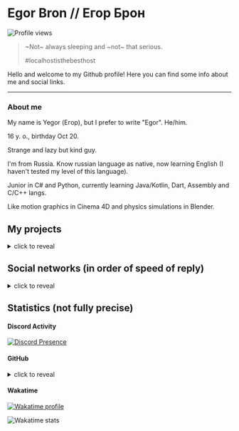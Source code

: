 # Egor Bron // Егор Брон
<!--<img src="https://avatars.githubusercontent.com/u/71507444?s=64" style="border-radius: 4px;" alt="Avatar">-->

<!--[![ko-fi](https://ko-fi.com/img/githubbutton_sm.svg)](https://ko-fi.com/egorbron)-->
![Profile views](https://komarev.com/ghpvc/?username=EgorBron&color=4c10cc&style=flat-square)
> ~Not~ always sleeping and ~not~ that serious.
> 
> #localhostisthebesthost

Hello and welcome to my Github profile! Here you can find some info about me and social links.

<hr>

### About me
My name is Yegor (Егор), but I prefer to write "Egor". He/him.

16 y. o., birthday Oct 20.

Strange and lazy but kind guy. 

I'm from Russia. Know russian language as native, now learning English (I haven't tested my level of this language)<!--, want to learn Interslavic, Chinese and Japanese-->.

Junior in C# and Python, currently learning Java/Kotlin, Dart, Assembly and C/C++ langs.

Like motion graphics in Cinema 4D and physics simulations in Blender.
<!--
<details><summary>Toolset</summary>
 
 * 2D Design
   * Adobe Photoshop (CC 2015 and CC 2022)
   * Figma
 * 3D design
   * Cinema 4D r20-r21
   * Blender (2.8, 3.3)
 * Video-related
   * OBS Studio (28+)
   * Adobe Premiere Pro (CC 2022)
   * Adobe After Effects (CC 2022)
 * Music/audio
   * Adobe Audition (CC 2014, CC 2022)
   * MuseScore 3
   * Embers (latest)
 * Networking
   * PuTTY (latest)
   * Hamachi (2.2)
   * BurpSuite Community (2022.8.5)
   * Postman (10.0.31)
   * Fiddler Classic (5.0)
 * Personalization
   * Rainmeter (latest)
   * KeyGo (latest)
   * Notifications Visualizer (latest)
   * PowerToys (latest)
 * Programming
   * Languages
     * Python (3.9.6, 2.7, mainly 3.9.6)
     * .NET (4.8 Framework, 5.0-7.0 Core, mainly 7.0)
      * C# (7-11, mainly 7 and 10-11)
     * JVM
      * Java (8, 16, 17, mainly 8)
      * Kotlin (1.7)
      * Scala (3.1)
     * C++ (10, 21, mainly 21)
     * Lua (5.1)
     * Web-related (HTML, CSS, JS)
   * Databases
     * MongoDB (5.0 Enteripse)
     * SQLite
   * Editors & IDEs
     * Visual Studio 2022 (17)
     * Visual Studio Code (latest)
     * Android Studio (2021.3)
     * IntelliJ IDEA (2022.2)
     * Notepad++  (latest)
   * Game engines
     * Godot (4.0)
     * Unity (2017, 2021, mostly 2017)
   * Reverse engineering tools
     * dnSpyEx (latest)
     * ImHex (latest)
     * Cheat Engine (latest)
     * Resource Hacker (latest)
     * cpp2il
   * Mod APIs
     * Fabric (Minecraft) (latest)
     * BSPIA (Beat Saber and other Unity Mono-backend games) (latest)
     * Melon Loader (Unity) (latest)
</details>
<hr>
-->

## My projects
<details><summary>click to reveal</summary>

> Here are all the projects that I work on or have worked on recently.
> If ✔ is after project name - this project is finished.

* Personal projects
  * 📄 [Some GitHub Gists](https://gist.github.com/EgorBron)
  * 📦 [AutoJacksParty (private)](https://github.com/EgorBron/JacksPartyV2) - automated YouTube livestream for Jackbox Party Packs
  * 🔌 [SocketSaber](https://github.com/EgorBron/SocketSaber) - mod and library that allows you to open localhost TCP socket with lots of your current BS activity
  * 😺 [anekos](https://github.com/EgorBron/anekos)✔ - simple and shitty async Nekos.life API interactor 
  * 🚇 [How Long On Subway](https://github.com/EgorBron/HowLongOnSubway) - subway travel time calculator
  * 🖼 [BSDRP](https://github.com/EgorBron/BSDRP) - DRP (Discord Rich Presence) implementation for Beat Saber
  * 🎋 [GrasscutterCommandGenerator](https://github.com/EgorBron/GrasscutterCommandGenerator) - fork of [GrasscutterCommandGenerator](https://github.com/jie65535/GrasscutterCommandGenerator) with few new features and translations fixes
  * 🙀 [WHAT THE CAT?!](https://github.com/EgorBron/WHAT-THE-CAT)✔ - joke "virus" that spams with cat images (and not only cats)
  * 🎣 [Trapp](https://github.com/EgorBron/Trapp) - Android app what can help interact with "APIs that returns random images"
  * 💽 [EasyDriveIcon](https://github.com/EgorBron/EasyDriveIcon)✔ - util for change drive icon in Windows explorer
  * 📸 [ae2gd](https://github.com/EgorBron/ae2gd) - plugin for After Effects that imports composition to Geometry Dash level
  * 〽 [BlenderMoGraph](https://github.com/EgorBron/BlenderMoGraph) - addon for Blender that provides tools related to easy work with motion grpahics
  * 🦠 [PIMS](https://github.com/EgorBron/PIMS) - custom server for Plague Inc. (DESrv plugin)
  * 🧵 [fastpath](https://github.com/EgorBron/fastpath) - easy way to add something to PATH env. variable using CLI
  * 🗡 [SKMS](https://github.com/EgorBron/SKMS) - custom server for Soul Knight (DESrv plugin)

* [Blusutils](https://github.com/Blusutils/) projets
  * 🥫 [DESrv](https://github.com/Blusutils/DESrv) - Dedicated Extendible Server for usage in different tasks
  * 🌄 [DESCEndLib](https://github.com/Blusutils/DESCEndLib) - multipurposal .NET library
  * 🔍 [DESrv Plugin Example](https://github.com/Blusutils/desrv-pdk-example) - example plugin for DESrv using PDK
  * ⚙ [Blusutils Python library](https://github.com/Blusutils/blusutilspy) - library with random functionality
  * 💧 Niquid (private) - yet another logic game
  * 🌐 [SimpleTranslate (private, but will open soon)](https://github.com/Blusutils/SimpleTranslate) - simple web CAT tool and translations hosting
  * 📝 [Art Prompt Challenge](https://github.com/Blusutils/ArtPromptChallenge) - artwork theme prompt generator for "creating whatever you want (if you want too much)"
  * 🔥 Elemheadz (private) - yet another platformer game
  * 📰 [Blusutils Newscenter (private)](https://github.com/Blusutils/Newscenter) - IfTTT-like news crossposting solution
  * 👤 Blusutils [EEE](https://github.com/Blusutils/projEEECTS)
    * ⏰ [alAAARM](https://github.com/Blusutils/alAAARM) - alarm clock!
    * ⏰ [alAAARM-WF](https://github.com/Blusutils/alAAARM-WF)✔ - alarm clock, but on WinForms!
    * 📹 [captuREEE (private)](https://github.com/Blusutils/captuREEE) - shitty motion capture implementation for VR and exportion to some 3D software
</details>

## Social networks (in order of speed of reply)
<details><summary>click to reveal</summary>

> **Warning**: please, don't send me a friend requests, just join the related community (server, channels, etc.) if it exists. And if you sent friend request, describe what are you want as completly as you can. **NO QUESTIONS ABOUT DISCORD BOTS**

[Discord (Егор Брон#3443)](https://discord.com/users/555638466365489172) or [Discord Server](https://discord.gg/bJkW8SSEeY)

[Telegram DM (@egorbronn)](https://t.me/egorbronn) or [channel (@egorbron_sleep, RU)](https://t.me/egorbron_sleep) 

[YouTube (@EgorBron)](https://youtube.com/@EgorBron)

[Steam](https://steamcommunity.com/id/EgorBronn/)

[DonationAlerts](https://www.donationalerts.com/c/egorbron)

[E-mail (egorbron@inbox.ru)](mailto:egorbron@inbox.ru)

[VK (@egorbronn)](https://vk.com/egorbronn) (inactive, may not reply) 

[osu!profile](https://osu.ppy.sh/users/15136301) (noreply)

[Itch](https://egorbron.itch.io/) (noreply)

[Ko-fi](https://ko-fi.com/egorbron) (noreply)

*More links will appear soon...*
</details>

## Statistics (not fully precise)

#### Discord Activity

[![Discord Presence](https://lanyard.cnrad.dev/api/555638466365489172?idleMessage=Doing%20nothing)](https://discord.com/users/555638466365489172)

#### GitHub
<details><summary>click to reveal</summary>
 
<!--
![Stats](https://github-readme-stats.vercel.app/api?username=EgorBron&show_icons=true&theme=tokyonight&bg_color=000000&title_color=ebebeb&text_color=cbcbcb)

![Top Langs](https://github-readme-stats.vercel.app/api/top-langs/?username=EgorBron&layout=compact&theme=codeSTACKr)-->

![Metrics](/github-metrics.svg)

![Metrics Blusutils](/github-metrics-blusutils.svg)
 
</details>

#### Wakatime

[![Wakatime profile](https://wakatime.com/badge/user/0d335b7c-5fc4-4716-9e58-4e0d11be214d.svg?style=flat-square)](https://wakatime.com/@EgorBron)

<img
  src="https://wakatime.com/share/@0d335b7c-5fc4-4716-9e58-4e0d11be214d/6a92ff98-cedd-43d0-a2d5-6f09fc76eaec.svg"
  alt="Wakatime stats"
  width=500
/>
